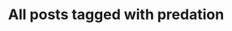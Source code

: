 ---
layout: tag
title: "All posts tagged with predation"
permalink: /weblog/tags/predation/
taxonomy: predation
---